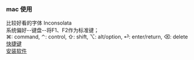### mac 使用  
比较好看的字体  Inconsolata  
系统偏好--键盘--将F1、F2作为标准键；   
⌘: command, ⌃: control, ⇧: shift, ⌥: alt/option, ⏎: enter/return, ⌫: delete   
[快捷键](library/shortcut_key.md)    
[安装软件](ImageFiles/shortcut_001.png)  

